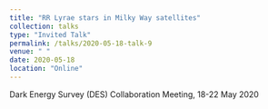 ```yaml
---
title: "RR Lyrae stars in Milky Way satellites"
collection: talks
type: "Invited Talk"
permalink: /talks/2020-05-18-talk-9
venue: " "
date: 2020-05-18
location: "Online"
---
```


Dark Energy Survey (DES) Collaboration Meeting, 18-22 May 2020
